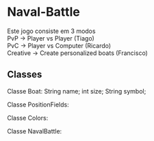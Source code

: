 # Naval-Battle

Este jogo consiste em 3 modos <br>
PvP -> Player vs Player  (Tiago)<br>
PvC -> Player vs Computer  (Ricardo)<br>
Creative -> Create personalized boats   (Francisco)<br>

## Classes
Classe Boat:
    String name;
    int size;
    String symbol;
  
Classe PositionFields:

Classe Colors:

Classe NavalBattle:
